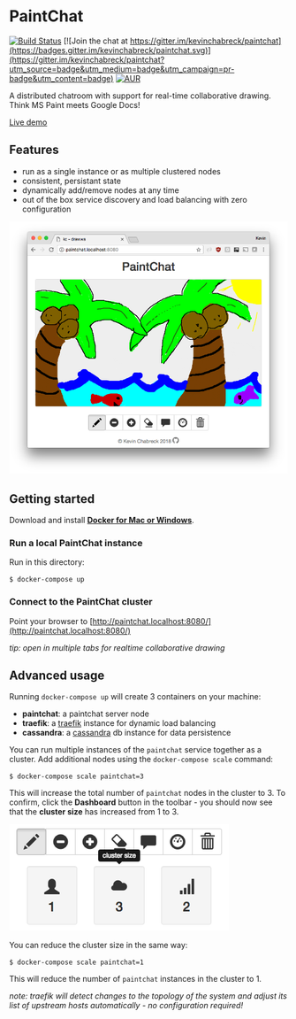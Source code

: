 # PaintChat
[![Build Status](https://travis-ci.org/kevinchabreck/paintchat.svg?branch=master)](https://travis-ci.org/kevinchabreck/paintchat) [![Join the chat at https://gitter.im/kevinchabreck/paintchat](https://badges.gitter.im/kevinchabreck/paintchat.svg)](https://gitter.im/kevinchabreck/paintchat?utm_source=badge&utm_medium=badge&utm_campaign=pr-badge&utm_content=badge) [![AUR](https://img.shields.io/aur/license/yaourt.svg)](https://github.com/kevinchabreck/paintchat/blob/master/LICENSE)

A distributed chatroom with support for real-time collaborative drawing. Think MS Paint meets Google Docs!

[Live demo](http://draw.ws)

## Features

-  run as a single instance or as multiple clustered nodes
-  consistent, persistant state
-  dynamically add/remove nodes at any time
-  out of the box service discovery and load balancing with zero configuration

![paintchat screenshot](paintchat.png)

## Getting started

Download and install **[Docker for Mac or Windows](https://www.docker.com/products/overview)**.

### Run a local PaintChat instance

Run in this directory:

    $ docker-compose up

### Connect to the PaintChat cluster

Point your browser to [http://paintchat.localhost:8080/](http://paintchat.localhost:8080/)

_tip: open in multiple tabs for realtime collaborative drawing_

## Advanced usage

Running `docker-compose up` will create 3 containers on your machine:
* __paintchat__: a paintchat server node
* __traefik__: a [traefik](https://docs.traefik.io/) instance for dynamic load balancing
* __cassandra__: a [cassandra](https://hub.docker.com/_/cassandra/) db instance for data persistence

You can run multiple instances of the `paintchat` service together as a cluster. Add additional nodes using the `docker-compose scale` command:

    $ docker-compose scale paintchat=3

This will increase the total number of `paintchat` nodes in the cluster to 3. To confirm, click the __Dashboard__ button in the toolbar - you should now see that the __cluster size__ has increased from 1 to 3.

![paintchat screenshot](paintchat-cluster-size-3.png)

You can reduce the cluster size in the same way:

    $ docker-compose scale paintchat=1

This will reduce the number of `paintchat` instances in the cluster to 1.

_note: traefik will detect changes to the topology of the system and adjust its list of upstream hosts automatically - no configuration required!_
